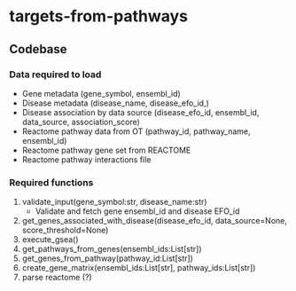 # targets-from-pathways

## Codebase

### Data required to load
- Gene metadata (gene_symbol, ensembl_id)
- Disease metadata (disease_name, disease_efo_id,)
- Disease association by data source (disease_efo_id, ensembl_id, data_source, association_score)
- Reactome pathway data from OT (pathway_id, pathway_name, ensembl_id)
- Reactome pathway gene set from REACTOME
- Reactome pathway interactions file

### Required functions
1. validate_input(gene_symbol:str, disease_name:str)
   - Validate and fetch gene ensembl_id and disease EFO_id
2. get_genes_associated_with_disease(disease_efo_id, data_source=None, score_threshold=None)
3. execute_gsea()
4. get_pathways_from_genes(ensembl_ids:List[str])
5. get_genes_from_pathway(pathway_id:List[str])
6. create_gene_matrix(ensembl_ids:List[str], pathway_ids:List[str])
7. parse reactome (?)